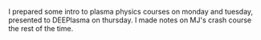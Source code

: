 I prepared some intro to plasma physics courses on monday and tuesday, presented to DEEPlasma on thursday. I made notes on MJ's crash course the rest of the time. 

